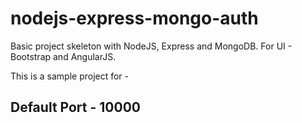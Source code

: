 # nodejs-express-mongo-auth
Basic project skeleton with NodeJS, Express and MongoDB. For UI - Bootstrap and AngularJS.

This is a sample project for - 

## Default Port - 10000

